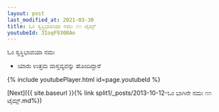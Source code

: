 ```yaml
---
layout: post
last_modified_at: 2021-03-30
title: ಓಂ ಸ್ವಸ್ಥಿಭಾವಯಾ ನಮಃ ೧೧ ಟೈಮ್ಸ್
youtubeId: 3IoqF9308Ao
---
```

 
 
 ಓಂ ಸ್ವಸ್ಥಿಭಾವಯಾ ನಮಃ  
 
 -  ಯಾರು ಉತ್ತಮ ವಾಸ್ತವ್ಯವನ್ನು ಹೊಂದಿದ್ದಾರೆ 
 
  
 
  
 
 
 
 
 
 


{% include youtubePlayer.html id=page.youtubeId %}
 
[Next]({{ site.baseurl }}{% link  split1/_posts/2013-10-12-ಓಂ ಭಾಗಿನೇ ನಮಃ ೧೧ ಟೈಮ್ಸ್.md%})
 
